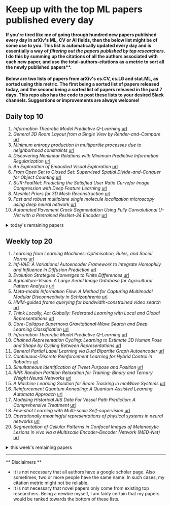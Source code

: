 # Keep up with the top ML papers published every day

#### If you're tired like me of going through hundred new papers published every day in arXiv's ML, CV or AI fields, then the below list might be of some use to you. This list is automatically updated every day and is essentially a way of *filtering out the papers published by top researchers*. I do this by summing up the citations of all the authors associated with each new paper, and use the total-authors-citations as a metric to sort all the newly published papers**. 

#### Below are two lists of papers from arXiv's cs.CV, cs.LG and stat.ML, as sorted using this metric. The first being a sorted list of papers released today, and the second being a sorted list of papers released in the past 7 days. This repo also has the code to post these lists to your desired Slack channels. Suggestions or improvements are always welcome!

## Daily top 10
1. *Information Theoretic Model Predictive Q-Learning* [url](http://arxiv.org/abs/2001.02153)
2. *General 3D Room Layout from a Single View by Render-and-Compare* [url](http://arxiv.org/abs/2001.02149)
3. *Minimum entropy production in multipartite processes due to neighborhood constraints* [url](http://arxiv.org/abs/2001.02205)
4. *Discovering Nonlinear Relations with Minimum Predictive Information Regularization* [url](http://arxiv.org/abs/2001.01885)
5. *An Exploration of Embodied Visual Exploration* [url](http://arxiv.org/abs/2001.02192)
6. *From Open Set to Closed Set: Supervised Spatial Divide-and-Conquer for Object Counting* [url](http://arxiv.org/abs/2001.01886)
7. *SUR-FeatNet: Predicting the Satisfied User Ratio Curvefor Image Compression with Deep Feature Learning* [url](http://arxiv.org/abs/2001.02002)
8. *Meshlet Priors for 3D Mesh Reconstruction* [url](http://arxiv.org/abs/2001.01744)
9. *Fast and robust multiplane single molecule localization microscopy using deep neural network* [url](http://arxiv.org/abs/2001.01893)
10. *Automated Pavement Crack Segmentation Using Fully Convolutional U-Net with a Pretrained ResNet-34 Encoder* [url](http://arxiv.org/abs/2001.01912)
<details><summary>today's remaining papers</summary>
  <ol start=11>
    <li><i>FedDANE: A Federated Newton-Type Method</i> <a href="http://arxiv.org/abs/2001.01920">url</a></li>
    <li><i>Deep Reinforcement Learning for Active Human Pose Estimation</i> <a href="http://arxiv.org/abs/2001.02024">url</a></li>
    <li><i>Experimental Analysis of Reinforcement Learning Techniques for Spectrum Sharing Radar</i> <a href="http://arxiv.org/abs/2001.01799">url</a></li>
    <li><i>Causal Mosaic: Cause-Effect Inference via Nonlinear ICA and Ensemble Method</i> <a href="http://arxiv.org/abs/2001.01894">url</a></li>
    <li><i>Attention over Parameters for Dialogue Systems</i> <a href="http://arxiv.org/abs/2001.01871">url</a></li>
    <li><i>Context-Aware Design of Cyber-Physical Human Systems (CPHS)</i> <a href="http://arxiv.org/abs/2001.01918">url</a></li>
    <li><i>An Automatic Relevance Determination Prior Bayesian Neural Network for Controlled Variable Selection</i> <a href="http://arxiv.org/abs/2001.01765">url</a></li>
    <li><i>Frosting Weights for Better Continual Training</i> <a href="http://arxiv.org/abs/2001.01829">url</a></li>
    <li><i>Reanalysis of Variance Reduced Temporal Difference Learning</i> <a href="http://arxiv.org/abs/2001.01898">url</a></li>
    <li><i>Sparse Weight Activation Training</i> <a href="http://arxiv.org/abs/2001.01969">url</a></li>
    <li><i>Detection of Diabetic Anomalies in Retinal Images using Morphological Cascading Decision Tree</i> <a href="http://arxiv.org/abs/2001.01953">url</a></li>
    <li><i>CNN 101: Interactive Visual Learning for Convolutional Neural Networks</i> <a href="http://arxiv.org/abs/2001.02004">url</a></li>
    <li><i>HybridPose: 6D Object Pose Estimation under Hybrid Representations</i> <a href="http://arxiv.org/abs/2001.01869">url</a></li>
    <li><i>Listwise Learning to Rank by Exploring Unique Ratings</i> <a href="http://arxiv.org/abs/2001.01828">url</a></li>
    <li><i>A water-obstacle separation and refinement network for unmanned surface vehicles</i> <a href="http://arxiv.org/abs/2001.01921">url</a></li>
    <li><i>On the comparability of Pre-trained Language Models</i> <a href="http://arxiv.org/abs/2001.00781">url</a></li>
    <li><i>RECAST: Interactive Auditing of Automatic Toxicity Detection Models</i> <a href="http://arxiv.org/abs/2001.01819">url</a></li>
    <li><i>Intrinsic Motivation and Episodic Memories for Robot Exploration of High-Dimensional Sensory Spaces</i> <a href="http://arxiv.org/abs/2001.01982">url</a></li>
    <li><i>PaRoT: A Practical Framework for Robust Deep NeuralNetwork Training</i> <a href="http://arxiv.org/abs/2001.02152">url</a></li>
    <li><i>Offline Contextual Bayesian Optimization for Nuclear Fusion</i> <a href="http://arxiv.org/abs/2001.01793">url</a></li>
    <li><i>On-the-fly Prediction of Protein Hydration Densities and Free Energies using Deep Learning</i> <a href="http://arxiv.org/abs/2001.02201">url</a></li>
    <li><i>MW-GAN: Multi-Warping GAN for Caricature Generation with Multi-Style Geometric Exaggeration</i> <a href="http://arxiv.org/abs/2001.01870">url</a></li>
    <li><i>Deep Video Super-Resolution using HR Optical Flow Estimation</i> <a href="http://arxiv.org/abs/2001.02129">url</a></li>
    <li><i>TableNet: Deep Learning model for end-to-end Table detection and Tabular data extraction from Scanned Document Images</i> <a href="http://arxiv.org/abs/2001.01469">url</a></li>
    <li><i>Paraphrase Generation with Latent Bag of Words</i> <a href="http://arxiv.org/abs/2001.01941">url</a></li>
    <li><i>A Block-based Generative Model for Attributed Networks Embedding</i> <a href="http://arxiv.org/abs/2001.01383">url</a></li>
    <li><i>State Transition Modeling of the Smoking Behavior using LSTM Recurrent Neural Networks</i> <a href="http://arxiv.org/abs/2001.02101">url</a></li>
    <li><i>A semi-supervised learning framework for quantitative structure-activity regression modelling</i> <a href="http://arxiv.org/abs/2001.01924">url</a></li>
    <li><i>Delineating Bone Surfaces in B-Mode Images Constrained by Physics of Ultrasound Propagation</i> <a href="http://arxiv.org/abs/2001.02001">url</a></li>
    <li><i>Softmax-based Classification is k-means Clustering: Formal Proof, Consequences for Adversarial Attacks, and Improvement through Centroid Based Tailoring</i> <a href="http://arxiv.org/abs/2001.01987">url</a></li>
    <li><i>Vamsa: Tracking Provenance in Data Science Scripts</i> <a href="http://arxiv.org/abs/2001.01861">url</a></li>
    <li><i>Dynamic Task Weighting Methods for Multi-task Networks in Autonomous Driving Systems</i> <a href="http://arxiv.org/abs/2001.02223">url</a></li>
    <li><i>DAF-NET: a saliency based weakly supervised method of dual attention fusion for fine-grained image classification</i> <a href="http://arxiv.org/abs/2001.02219">url</a></li>
    <li><i>Regression and Learning with Pixel-wise Attention for Retinal Fundus Glaucoma Segmentation and Detection</i> <a href="http://arxiv.org/abs/2001.01815">url</a></li>
    <li><i>IMLI: An Incremental Framework for MaxSAT-Based Learning of Interpretable Classification Rules</i> <a href="http://arxiv.org/abs/2001.01891">url</a></li>
    <li><i>Reinforcement Learning via Fenchel-Rockafellar Duality</i> <a href="http://arxiv.org/abs/2001.01866">url</a></li>
    <li><i>AD-VO: Scale-Resilient Visual Odometry Using Attentive Disparity Map</i> <a href="http://arxiv.org/abs/2001.02090">url</a></li>
    <li><i>Trained Trajectory based Automated Parking System using Visual SLAM</i> <a href="http://arxiv.org/abs/2001.02161">url</a></li>
    <li><i>A kernel Principal Component Analysis (kPCA) digest with a new backward mapping (pre-image reconstruction) strategy</i> <a href="http://arxiv.org/abs/2001.01958">url</a></li>
    <li><i>Federated Learning for Localization: A Privacy-Preserving Crowdsourcing Method</i> <a href="http://arxiv.org/abs/2001.01911">url</a></li>
    <li><i>Generalized mean shift with triangular kernel profile</i> <a href="http://arxiv.org/abs/2001.02165">url</a></li>
    <li><i>Inferring Convolutional Neural Networks' accuracies from their architectural characterizations</i> <a href="http://arxiv.org/abs/2001.02160">url</a></li>
    <li><i>Regularization via Structural Label Smoothing</i> <a href="http://arxiv.org/abs/2001.01900">url</a></li>
    <li><i>Automatic Business Process Structure Discovery using Ordered Neurons LSTM: A Preliminary Study</i> <a href="http://arxiv.org/abs/2001.01243">url</a></li>
    <li><i>Missing-Class-Robust Domain Adaptation by Unilateral Alignment for Fault Diagnosis</i> <a href="http://arxiv.org/abs/2001.02015">url</a></li>
    <li><i>Multitask learning over graphs</i> <a href="http://arxiv.org/abs/2001.02112">url</a></li>
    <li><i>Fair Active Learning</i> <a href="http://arxiv.org/abs/2001.01796">url</a></li>
    <li><i>Phase Transitions for the Information Bottleneck in Representation Learning</i> <a href="http://arxiv.org/abs/2001.01878">url</a></li>
    <li><i>Domain Adaptation via Teacher-Student Learning for End-to-End Speech Recognition</i> <a href="http://arxiv.org/abs/2001.01798">url</a></li>
    <li><i>Character-Aware Attention-Based End-to-End Speech Recognition</i> <a href="http://arxiv.org/abs/2001.01795">url</a></li>
    <li><i>Modeling Musical Structure with Artificial Neural Networks</i> <a href="http://arxiv.org/abs/2001.01720">url</a></li>
    <li><i>MCMLSD: A Probabilistic Algorithm and Evaluation Framework for Line Segment Detection</i> <a href="http://arxiv.org/abs/2001.01788">url</a></li>
    <li><i>Implementation of the VBM3D Video Denoising Method and Some Variants</i> <a href="http://arxiv.org/abs/2001.01802">url</a></li>
    <li><i>Robust Semantic Segmentation of Brain Tumor Regions from 3D MRIs</i> <a href="http://arxiv.org/abs/2001.02040">url</a></li>
    <li><i>Learning Speaker Embedding with Momentum Contrast</i> <a href="http://arxiv.org/abs/2001.01986">url</a></li>
    <li><i>Macromolecule Classification Based on the Amino-acid Sequence</i> <a href="http://arxiv.org/abs/2001.01717">url</a></li>
    <li><i>Backtracking Gradient Descent allowing unbounded learning rates</i> <a href="http://arxiv.org/abs/2001.02005">url</a></li>
    <li><i>Prediction of Drug Synergy by Ensemble Learning</i> <a href="http://arxiv.org/abs/2001.01997">url</a></li>
    <li><i>Scalable Hybrid HMM with Gaussian Process Emission for Sequential Time-series Data Clustering</i> <a href="http://arxiv.org/abs/2001.01917">url</a></li>
    <li><i>The Pedestrian Patterns Dataset</i> <a href="http://arxiv.org/abs/2001.01816">url</a></li>
    <li><i>Clustering Binary Data by Application of Combinatorial Optimization Heuristics</i> <a href="http://arxiv.org/abs/2001.01809">url</a></li>
    <li><i>Plug-and-Play Rescaling Based Crowd Counting in Static Images</i> <a href="http://arxiv.org/abs/2001.01786">url</a></li>
    <li><i>Investigation and Analysis of Hyper and Hypo neuron pruning to selectively update neurons during Unsupervised Adaptation</i> <a href="http://arxiv.org/abs/2001.01755">url</a></li>
    <li><i>Self learning robot using real-time neural networks</i> <a href="http://arxiv.org/abs/2001.02103">url</a></li>
    <li><i>Multi-Objective Genetic Programming for Manifold Learning: Balancing Quality and Dimensionality</i> <a href="http://arxiv.org/abs/2001.01331">url</a></li>
    <li><i>Prediction of MRI Hardware Failures based on Image Features using Time Series Classification</i> <a href="http://arxiv.org/abs/2001.02127">url</a></li>
    <li><i>CatBoostLSS -- An extension of CatBoost to probabilistic forecasting</i> <a href="http://arxiv.org/abs/2001.02121">url</a></li>
  </ol>
</details>

## Weekly top 20
1. *Learning from Learning Machines: Optimisation, Rules, and Social Norms* [url](http://arxiv.org/abs/2001.00006)
2. *Inf-VAE: A Variational Autoencoder Framework to Integrate Homophily and Influence in Diffusion Prediction* [url](http://arxiv.org/abs/2001.00132)
3. *Evolution Strategies Converges to Finite Differences* [url](http://arxiv.org/abs/2001.01684)
4. *Agriculture-Vision: A Large Aerial Image Database for Agricultural Pattern Analysis* [url](http://arxiv.org/abs/2001.01306)
5. *Meta-modal Information Flow: A Method for Capturing Multimodal Modular Disconnectivity in Schizophrenia* [url](http://arxiv.org/abs/2001.01707)
6. *HMM-guided frame querying for bandwidth-constrained video search* [url](http://arxiv.org/abs/2001.00057)
7. *Think Locally, Act Globally: Federated Learning with Local and Global Representations* [url](http://arxiv.org/abs/2001.01523)
8. *Core-Collapse Supernova Gravitational-Wave Search and Deep Learning Classification* [url](http://arxiv.org/abs/2001.00279)
9. *Information Theoretic Model Predictive Q-Learning* [url](http://arxiv.org/abs/2001.02153)
10. *Chained Representation Cycling: Learning to Estimate 3D Human Pose and Shape by Cycling Between Representations* [url](http://arxiv.org/abs/2001.01613)
11. *General Partial Label Learning via Dual Bipartite Graph Autoencoder* [url](http://arxiv.org/abs/2001.01290)
12. *Continuous-Discrete Reinforcement Learning for Hybrid Control in Robotics* [url](http://arxiv.org/abs/2001.00449)
13. *Simultaneous Identification of Tweet Purpose and Position* [url](http://arxiv.org/abs/2001.00051)
14. *RPR: Random Partition Relaxation for Training; Binary and Ternary Weight Neural Networks* [url](http://arxiv.org/abs/2001.01091)
15. *A Machine Learning Solution for Beam Tracking in mmWave Systems* [url](http://arxiv.org/abs/2001.01574)
16. *Reinforcement Quantum Annealing: A Quantum-Assisted Learning Automata Approach* [url](http://arxiv.org/abs/2001.00234)
17. *Modeling Historical AIS Data For Vessel Path Prediction: A Comprehensive Treatment* [url](http://arxiv.org/abs/2001.01592)
18. *Few-shot Learning with Multi-scale Self-supervision* [url](http://arxiv.org/abs/2001.01600)
19. *Operationally meaningful representations of physical systems in neural networks* [url](http://arxiv.org/abs/2001.00593)
20. *Segmentation of Cellular Patterns in Confocal Images of Melanocytic Lesions in vivo via a Multiscale Encoder-Decoder Network (MED-Net)* [url](http://arxiv.org/abs/2001.01005)
<details><summary>this week's remaining papers</summary>
  <ol start=21>
    <li><i>DepthTransfer: Depth Extraction from Video Using Non-parametric Sampling</i> <a href="http://arxiv.org/abs/2001.00987">url</a></li>
    <li><i>Deep Representation Learning in Speech Processing: Challenges, Recent Advances, and Future Trends</i> <a href="http://arxiv.org/abs/2001.00378">url</a></li>
    <li><i>Painting Many Pasts: Synthesizing Time Lapse Videos of Paintings</i> <a href="http://arxiv.org/abs/2001.01026">url</a></li>
    <li><i>Graph Signal Processing -- Part III: Machine Learning on Graphs, from Graph Topology to Applications</i> <a href="http://arxiv.org/abs/2001.00426">url</a></li>
    <li><i>PrivacyNet: Semi-Adversarial Networks for Multi-attribute Face Privacy</i> <a href="http://arxiv.org/abs/2001.00561">url</a></li>
    <li><i>General 3D Room Layout from a Single View by Render-and-Compare</i> <a href="http://arxiv.org/abs/2001.02149">url</a></li>
    <li><i>User Profiling Using Hinge-loss Markov Random Fields</i> <a href="http://arxiv.org/abs/2001.01177">url</a></li>
    <li><i>EcoNAS: Finding Proxies for Economical Neural Architecture Search</i> <a href="http://arxiv.org/abs/2001.01233">url</a></li>
    <li><i>Trajectory Forecasts in Unknown Environments Conditioned on Grid-Based Plans</i> <a href="http://arxiv.org/abs/2001.00735">url</a></li>
    <li><i>Using Data Imputation for Signal Separation in High Contrast Imaging</i> <a href="http://arxiv.org/abs/2001.00563">url</a></li>
    <li><i>Meta Reinforcement Learning with Autonomous Inference of Subtask Dependencies</i> <a href="http://arxiv.org/abs/2001.00248">url</a></li>
    <li><i>DeepFakes and Beyond: A Survey of Face Manipulation and Fake Detection</i> <a href="http://arxiv.org/abs/2001.00179">url</a></li>
    <li><i>Minimum entropy production in multipartite processes due to neighborhood constraints</i> <a href="http://arxiv.org/abs/2001.02205">url</a></li>
    <li><i>A Comprehensive and Modularized Statistical Framework for Gradient Norm Equality in Deep Neural Networks</i> <a href="http://arxiv.org/abs/2001.00254">url</a></li>
    <li><i>ZeroQ: A Novel Zero Shot Quantization Framework</i> <a href="http://arxiv.org/abs/2001.00281">url</a></li>
    <li><i>Discovering Nonlinear Relations with Minimum Predictive Information Regularization</i> <a href="http://arxiv.org/abs/2001.01885">url</a></li>
    <li><i>CAE-LO: LiDAR Odometry Leveraging Fully Unsupervised Convolutional Auto-Encoder for Interest Point Detection and Feature Description</i> <a href="http://arxiv.org/abs/2001.01354">url</a></li>
    <li><i>An Exploration of Embodied Visual Exploration</i> <a href="http://arxiv.org/abs/2001.02192">url</a></li>
    <li><i>Simulation of Turbulent Flow around a Generic High-Speed Train using Hybrid Models of RANS Numerical Method with Machine Learning</i> <a href="http://arxiv.org/abs/2001.01569">url</a></li>
    <li><i>Visual Semantic SLAM with Landmarks for Large-Scale Outdoor Environment</i> <a href="http://arxiv.org/abs/2001.01028">url</a></li>
    <li><i>Low-Budget Unsupervised Label Query through Domain Alignment Enforcement</i> <a href="http://arxiv.org/abs/2001.00238">url</a></li>
    <li><i>Joint Goal and Strategy Inference across Heterogeneous Demonstrators via Reward Network Distillation</i> <a href="http://arxiv.org/abs/2001.00503">url</a></li>
    <li><i>From Kinematics To Dynamics: Estimating Center of Pressure and Base of Support from Video Frames of Human Motion</i> <a href="http://arxiv.org/abs/2001.00657">url</a></li>
    <li><i>On Consequentialism and Fairness</i> <a href="http://arxiv.org/abs/2001.00329">url</a></li>
    <li><i>DeepBeat: A multi-task deep learning approach to assess signal quality and arrhythmia detection in wearable devices</i> <a href="http://arxiv.org/abs/2001.00155">url</a></li>
    <li><i>From Open Set to Closed Set: Supervised Spatial Divide-and-Conquer for Object Counting</i> <a href="http://arxiv.org/abs/2001.01886">url</a></li>
    <li><i>A Freeform Dielectric Metasurface Modeling Approach Based on Deep Neural Networks</i> <a href="http://arxiv.org/abs/2001.00121">url</a></li>
    <li><i>Learning and Memorizing Representative Prototypes for 3D Point Cloud Semantic and Instance Segmentation</i> <a href="http://arxiv.org/abs/2001.01349">url</a></li>
    <li><i>BlendMask: Top-Down Meets Bottom-Up for Instance Segmentation</i> <a href="http://arxiv.org/abs/2001.00309">url</a></li>
    <li><i>SUR-FeatNet: Predicting the Satisfied User Ratio Curvefor Image Compression with Deep Feature Learning</i> <a href="http://arxiv.org/abs/2001.02002">url</a></li>
    <li><i>Improving Deep Neuroevolution via Deep Innovation Protection</i> <a href="http://arxiv.org/abs/2001.01683">url</a></li>
    <li><i>Meshlet Priors for 3D Mesh Reconstruction</i> <a href="http://arxiv.org/abs/2001.01744">url</a></li>
    <li><i>Auditing and Debugging Deep Learning Models via Decision Boundaries: Individual-level and Group-level Analysis</i> <a href="http://arxiv.org/abs/2001.00682">url</a></li>
    <li><i>Opportunities and Challenges in Deep Learning Methods on Electrocardiogram Data: A Systematic Review</i> <a href="http://arxiv.org/abs/2001.01550">url</a></li>
    <li><i>Deep Transfer Convolutional Neural Network and Extreme Learning Machine for Lung Nodule Diagnosis on CT images</i> <a href="http://arxiv.org/abs/2001.01279">url</a></li>
    <li><i>Reasoning on Knowledge Graphs with Debate Dynamics</i> <a href="http://arxiv.org/abs/2001.00461">url</a></li>
    <li><i>Fast and robust multiplane single molecule localization microscopy using deep neural network</i> <a href="http://arxiv.org/abs/2001.01893">url</a></li>
    <li><i>How neural networks find generalizable solutions: Self-tuned annealing in deep learning</i> <a href="http://arxiv.org/abs/2001.01678">url</a></li>
    <li><i>Options of Interest: Temporal Abstraction with Interest Functions</i> <a href="http://arxiv.org/abs/2001.00271">url</a></li>
    <li><i>Aleatoric and Epistemic Uncertainty with Random Forests</i> <a href="http://arxiv.org/abs/2001.00893">url</a></li>
    <li><i>Quantum Machine Learning Algorithm for Knowledge Graphs</i> <a href="http://arxiv.org/abs/2001.01077">url</a></li>
    <li><i>Social Science Guided Feature Engineering: A Novel Approach to Signed Link Analysis</i> <a href="http://arxiv.org/abs/2001.01015">url</a></li>
    <li><i>Automated Pavement Crack Segmentation Using Fully Convolutional U-Net with a Pretrained ResNet-34 Encoder</i> <a href="http://arxiv.org/abs/2001.01912">url</a></li>
    <li><i>On Large-Scale Dynamic Topic Modeling with Nonnegative CP Tensor Decomposition</i> <a href="http://arxiv.org/abs/2001.00631">url</a></li>
    <li><i>Discrimination-aware Network Pruning for Deep Model Compression</i> <a href="http://arxiv.org/abs/2001.01050">url</a></li>
    <li><i>Forecasting Bitcoin closing price series using linear regression and neural networks models</i> <a href="http://arxiv.org/abs/2001.01127">url</a></li>
    <li><i>FedDANE: A Federated Newton-Type Method</i> <a href="http://arxiv.org/abs/2001.01920">url</a></li>
    <li><i>Feature-Robustness, Flatness and Generalization Error for Deep Neural Networks</i> <a href="http://arxiv.org/abs/2001.00939">url</a></li>
    <li><i>Deep Reinforcement Learning for Active Human Pose Estimation</i> <a href="http://arxiv.org/abs/2001.02024">url</a></li>
    <li><i>Automated Relational Meta-learning</i> <a href="http://arxiv.org/abs/2001.00745">url</a></li>
    <li><i>Experimental Analysis of Reinforcement Learning Techniques for Spectrum Sharing Radar</i> <a href="http://arxiv.org/abs/2001.01799">url</a></li>
    <li><i>DuDoNet++: Encoding mask projection to reduce CT metal artifacts</i> <a href="http://arxiv.org/abs/2001.00340">url</a></li>
    <li><i>Joint Unsupervised Learning for the Vertebra Segmentation, Artifact Reduction and Modality Translation of CBCT Images</i> <a href="http://arxiv.org/abs/2001.00339">url</a></li>
    <li><i>A Review on InSAR Phase Denoising</i> <a href="http://arxiv.org/abs/2001.00769">url</a></li>
    <li><i>First image then video: A two-stage network for spatiotemporal video denoising</i> <a href="http://arxiv.org/abs/2001.00346">url</a></li>
    <li><i>On the Resilience of Deep Learning for Reduced-voltage FPGAs</i> <a href="http://arxiv.org/abs/2001.00053">url</a></li>
    <li><i>Deep Learning-Based Solvability of Underdetermined Inverse Problems in Medical Imaging</i> <a href="http://arxiv.org/abs/2001.01432">url</a></li>
    <li><i>Restricting the Flow: Information Bottlenecks for Attribution</i> <a href="http://arxiv.org/abs/2001.00396">url</a></li>
    <li><i>Informative Sample Mining Network for Multi-Domain Image-to-Image Translation</i> <a href="http://arxiv.org/abs/2001.01173">url</a></li>
    <li><i>Mutual Mean-Teaching: Pseudo Label Refinery for Unsupervised Domain Adaptation on Person Re-identification</i> <a href="http://arxiv.org/abs/2001.01526">url</a></li>
    <li><i>End-To-End Trainable Video Super-Resolution Based on a New Mechanism for Implicit Motion Estimation and Compensation</i> <a href="http://arxiv.org/abs/2001.01162">url</a></li>
    <li><i>Causal Mosaic: Cause-Effect Inference via Nonlinear ICA and Ensemble Method</i> <a href="http://arxiv.org/abs/2001.01894">url</a></li>
    <li><i>Visual Machine Learning: Insight through Eigenvectors, Chladni patterns and community detection in 2D particulate structures</i> <a href="http://arxiv.org/abs/2001.00345">url</a></li>
    <li><i>Spatial-Scale Aligned Network for Fine-Grained Recognition</i> <a href="http://arxiv.org/abs/2001.01211">url</a></li>
    <li><i>Attention over Parameters for Dialogue Systems</i> <a href="http://arxiv.org/abs/2001.01871">url</a></li>
    <li><i>A Hybrid Approach to Temporal Pattern Matching</i> <a href="http://arxiv.org/abs/2001.01661">url</a></li>
    <li><i>Visual Evaluation of Generative Adversarial Networks for Time Series Data</i> <a href="http://arxiv.org/abs/2001.00062">url</a></li>
    <li><i>A Note on Portfolio Optimization with Quadratic Transaction Costs</i> <a href="http://arxiv.org/abs/2001.01612">url</a></li>
    <li><i>Graph-FCN for image semantic segmentation</i> <a href="http://arxiv.org/abs/2001.00335">url</a></li>
    <li><i>Context-Aware Design of Cyber-Physical Human Systems (CPHS)</i> <a href="http://arxiv.org/abs/2001.01918">url</a></li>
    <li><i>An Automatic Relevance Determination Prior Bayesian Neural Network for Controlled Variable Selection</i> <a href="http://arxiv.org/abs/2001.01765">url</a></li>
    <li><i>Frosting Weights for Better Continual Training</i> <a href="http://arxiv.org/abs/2001.01829">url</a></li>
    <li><i>Classification of Large-Scale High-Resolution SAR Images with Deep Transfer Learning</i> <a href="http://arxiv.org/abs/2001.01425">url</a></li>
    <li><i>Representing Unordered Data Using Multiset Automata and Complex Numbers</i> <a href="http://arxiv.org/abs/2001.00610">url</a></li>
    <li><i>Understanding Image Captioning Models beyond Visualizing Attention</i> <a href="http://arxiv.org/abs/2001.01037">url</a></li>
    <li><i>MREC: a fast and versatile framework for aligning and matching data with applications to single cell molecular data</i> <a href="http://arxiv.org/abs/2001.01666">url</a></li>
    <li><i>Convolutional Neural Network-based Topology Optimization (CNN-TO) By Estimating Sensitivity of Compliance from Material Distribution</i> <a href="http://arxiv.org/abs/2001.00635">url</a></li>
    <li><i>Reanalysis of Variance Reduced Temporal Difference Learning</i> <a href="http://arxiv.org/abs/2001.01898">url</a></li>
    <li><i>Empirical Studies on the Properties of Linear Regions in Deep Neural Networks</i> <a href="http://arxiv.org/abs/2001.01072">url</a></li>
    <li><i>Deep Learning Training with Simulated Approximate Multipliers</i> <a href="http://arxiv.org/abs/2001.00060">url</a></li>
    <li><i>Sparse Weight Activation Training</i> <a href="http://arxiv.org/abs/2001.01969">url</a></li>
    <li><i>Detection of Diabetic Anomalies in Retinal Images using Morphological Cascading Decision Tree</i> <a href="http://arxiv.org/abs/2001.01953">url</a></li>
    <li><i>Thresholds of descending algorithms in inference problems</i> <a href="http://arxiv.org/abs/2001.00479">url</a></li>
    <li><i>Hyperspectral Super-Resolution via Coupled Tensor Ring Factorization</i> <a href="http://arxiv.org/abs/2001.01547">url</a></li>
    <li><i>CNN 101: Interactive Visual Learning for Convolutional Neural Networks</i> <a href="http://arxiv.org/abs/2001.02004">url</a></li>
    <li><i>HybridPose: 6D Object Pose Estimation under Hybrid Representations</i> <a href="http://arxiv.org/abs/2001.01869">url</a></li>
    <li><i>Making Sense of Reinforcement Learning and Probabilistic Inference</i> <a href="http://arxiv.org/abs/2001.00805">url</a></li>
    <li><i>Optimal Options for Multi-Task Reinforcement Learning Under Time Constraints</i> <a href="http://arxiv.org/abs/2001.01620">url</a></li>
    <li><i>MushroomRL: Simplifying Reinforcement Learning Research</i> <a href="http://arxiv.org/abs/2001.01102">url</a></li>
    <li><i>Privacy for Rescue: A New Testimony Why Privacy is Vulnerable In Deep Models</i> <a href="http://arxiv.org/abs/2001.00493">url</a></li>
    <li><i>Accelerating Smooth Games by Manipulating Spectral Shapes</i> <a href="http://arxiv.org/abs/2001.00602">url</a></li>
    <li><i>Scalable Gradients for Stochastic Differential Equations</i> <a href="http://arxiv.org/abs/2001.01328">url</a></li>
    <li><i>On Identifying Hashtags in Disaster Twitter Data</i> <a href="http://arxiv.org/abs/2001.01323">url</a></li>
    <li><i>Distributed Stochastic Algorithms for High-rate Streaming Principal Component Analysis</i> <a href="http://arxiv.org/abs/2001.01017">url</a></li>
    <li><i>Combining data assimilation and machine learning to emulate a dynamical model from sparse and noisy observations: a case study with the Lorenz 96 model</i> <a href="http://arxiv.org/abs/2001.01520">url</a></li>
    <li><i>Review of Single-cell RNA-seq Data Clustering for Cell Type Identification and Characterization</i> <a href="http://arxiv.org/abs/2001.01006">url</a></li>
    <li><i>Listwise Learning to Rank by Exploring Unique Ratings</i> <a href="http://arxiv.org/abs/2001.01828">url</a></li>
    <li><i>A water-obstacle separation and refinement network for unmanned surface vehicles</i> <a href="http://arxiv.org/abs/2001.01921">url</a></li>
    <li><i>On the comparability of Pre-trained Language Models</i> <a href="http://arxiv.org/abs/2001.00781">url</a></li>
    <li><i>Multi-organ Segmentation over Partially Labeled Datasets with Multi-scale Feature Abstraction</i> <a href="http://arxiv.org/abs/2001.00208">url</a></li>
    <li><i>Learning From Multiple Experts: Self-paced Knowledge Distillation for Long-tailed Classification</i> <a href="http://arxiv.org/abs/2001.01536">url</a></li>
    <li><i>RECAST: Interactive Auditing of Automatic Toxicity Detection Models</i> <a href="http://arxiv.org/abs/2001.01819">url</a></li>
    <li><i>Grab: Fast and Accurate Sensor Processing for Cashier-Free Shopping</i> <a href="http://arxiv.org/abs/2001.01033">url</a></li>
    <li><i>Accumulated Polar Feature based Deep Learning with Channel Compensation Mechanism for Efficient Automatic Modulation Classification under Time varying Channels</i> <a href="http://arxiv.org/abs/2001.01395">url</a></li>
    <li><i>Uncertainty-Based Out-of-Distribution Classification in Deep Reinforcement Learning</i> <a href="http://arxiv.org/abs/2001.00496">url</a></li>
    <li><i>Ensembles of Many Diverse Weak Defenses can be Strong: Defending Deep Neural Networks Against Adversarial Attacks</i> <a href="http://arxiv.org/abs/2001.00308">url</a></li>
    <li><i>Lossless Compression of Deep Neural Networks</i> <a href="http://arxiv.org/abs/2001.00218">url</a></li>
    <li><i>Deceiving Image-to-Image Translation Networks for Autonomous Driving with Adversarial Perturbations</i> <a href="http://arxiv.org/abs/2001.01506">url</a></li>
    <li><i>Video Cloze Procedure for Self-Supervised Spatio-Temporal Learning</i> <a href="http://arxiv.org/abs/2001.00294">url</a></li>
    <li><i>Towards Automatic Threat Detection: A Survey of Advances of Deep Learning within X-ray Security Imaging</i> <a href="http://arxiv.org/abs/2001.01293">url</a></li>
    <li><i>Modeling Information Need of Users in Search Sessions</i> <a href="http://arxiv.org/abs/2001.00861">url</a></li>
    <li><i>Non-rigid Registration Method between 3D CT Liver Data and 2D Ultrasonic Images based on Demons Model</i> <a href="http://arxiv.org/abs/2001.00035">url</a></li>
    <li><i>Robust Self-Supervised Learning of Deterministic Errors in Single-Plane (Monoplanar) and Dual-Plane (Biplanar) X-ray Fluoroscopy</i> <a href="http://arxiv.org/abs/2001.00686">url</a></li>
    <li><i>Intrinsic Motivation and Episodic Memories for Robot Exploration of High-Dimensional Sensory Spaces</i> <a href="http://arxiv.org/abs/2001.01982">url</a></li>
    <li><i>Good Feature Matching: Towards Accurate, Robust VO/VSLAM with Low Latency</i> <a href="http://arxiv.org/abs/2001.00714">url</a></li>
    <li><i>Computing L1 Straight-Line Fits to Data (Part 1)</i> <a href="http://arxiv.org/abs/2001.00813">url</a></li>
    <li><i>Motivic clustering schemes for directed graphs</i> <a href="http://arxiv.org/abs/2001.00278">url</a></li>
    <li><i>Pre-trained Contextual Embedding of Source Code</i> <a href="http://arxiv.org/abs/2001.00059">url</a></li>
    <li><i>PaRoT: A Practical Framework for Robust Deep NeuralNetwork Training</i> <a href="http://arxiv.org/abs/2001.02152">url</a></li>
    <li><i>Adversarial Policies in Learning Systems with Malicious Experts</i> <a href="http://arxiv.org/abs/2001.00543">url</a></li>
    <li><i>Offline Contextual Bayesian Optimization for Nuclear Fusion</i> <a href="http://arxiv.org/abs/2001.01793">url</a></li>
    <li><i>On-the-fly Prediction of Protein Hydration Densities and Free Energies using Deep Learning</i> <a href="http://arxiv.org/abs/2001.02201">url</a></li>
    <li><i>MW-GAN: Multi-Warping GAN for Caricature Generation with Multi-Style Geometric Exaggeration</i> <a href="http://arxiv.org/abs/2001.01870">url</a></li>
    <li><i>Identifying and Compensating for Feature Deviation in Imbalanced Deep Learning</i> <a href="http://arxiv.org/abs/2001.01385">url</a></li>
    <li><i>Academic Performance Estimation with Attention-based Graph Convolutional Networks</i> <a href="http://arxiv.org/abs/2001.00632">url</a></li>
    <li><i>DeepFocus: a Few-Shot Microscope Slide Auto-Focus using a Sample Invariant CNN-based Sharpness Function</i> <a href="http://arxiv.org/abs/2001.00667">url</a></li>
    <li><i>Improved Spectral Imaging Microscopy for Cultural Heritage through Oblique Illumination</i> <a href="http://arxiv.org/abs/2001.00817">url</a></li>
    <li><i>Deep Video Super-Resolution using HR Optical Flow Estimation</i> <a href="http://arxiv.org/abs/2001.02129">url</a></li>
    <li><i>Fractional Skipping: Towards Finer-Grained Dynamic CNN Inference</i> <a href="http://arxiv.org/abs/2001.00705">url</a></li>
    <li><i>Lightweight Residual Densely Connected Convolutional Neural Network</i> <a href="http://arxiv.org/abs/2001.00526">url</a></li>
    <li><i>Wide Neural Networks with Bottlenecks are Deep Gaussian Processes</i> <a href="http://arxiv.org/abs/2001.00921">url</a></li>
    <li><i>Spatio-Temporal Relation and Attention Learning for Facial Action Unit Detection</i> <a href="http://arxiv.org/abs/2001.01168">url</a></li>
    <li><i>Retrosynthesis Prediction with Conditional Graph Logic Network</i> <a href="http://arxiv.org/abs/2001.01408">url</a></li>
    <li><i>Kalman Filtering and Expectation Maximization for Multitemporal Spectral Unmixing</i> <a href="http://arxiv.org/abs/2001.00425">url</a></li>
    <li><i>Exploiting Event-Driven Cameras for Spatio-Temporal Prediction of Fast-Changing Trajectories</i> <a href="http://arxiv.org/abs/2001.01248">url</a></li>
    <li><i>Temporal-Spatial Neural Filter: Direction Informed End-to-End Multi-channel Target Speech Separation</i> <a href="http://arxiv.org/abs/2001.00391">url</a></li>
    <li><i>Learning-Aided Deep Path Prediction for Sphere Decoding in Large MIMO Systems</i> <a href="http://arxiv.org/abs/2001.00342">url</a></li>
    <li><i>Temporal Tensor Transformation Network for Multivariate Time Series Prediction</i> <a href="http://arxiv.org/abs/2001.01051">url</a></li>
    <li><i>Histogram Layers for Texture Analysis</i> <a href="http://arxiv.org/abs/2001.00215">url</a></li>
    <li><i>TableNet: Deep Learning model for end-to-end Table detection and Tabular data extraction from Scanned Document Images</i> <a href="http://arxiv.org/abs/2001.01469">url</a></li>
    <li><i>Paraphrase Generation with Latent Bag of Words</i> <a href="http://arxiv.org/abs/2001.01941">url</a></li>
    <li><i>Cost-Function-Dependent Barren Plateaus in Shallow Quantum Neural Networks</i> <a href="http://arxiv.org/abs/2001.00550">url</a></li>
    <li><i>A Block-based Generative Model for Attributed Networks Embedding</i> <a href="http://arxiv.org/abs/2001.01383">url</a></li>
    <li><i>Multi-lane Detection Using Instance Segmentation and Attentive Voting</i> <a href="http://arxiv.org/abs/2001.00236">url</a></li>
    <li><i>PAC Confidence Sets for Deep Neural Networks via Calibrated Prediction</i> <a href="http://arxiv.org/abs/2001.00106">url</a></li>
    <li><i>Scalable Hierarchical Clustering with Tree Grafting</i> <a href="http://arxiv.org/abs/2001.00076">url</a></li>
    <li><i>Zero-Shot Reinforcement Learning with Deep Attention Convolutional Neural Networks</i> <a href="http://arxiv.org/abs/2001.00605">url</a></li>
    <li><i>The troublesome kernel: why deep learning for inverse problems is typically unstable</i> <a href="http://arxiv.org/abs/2001.01258">url</a></li>
    <li><i>Deep learning for brake squeal: vibration detection, characterization and prediction</i> <a href="http://arxiv.org/abs/2001.01596">url</a></li>
    <li><i>State Transition Modeling of the Smoking Behavior using LSTM Recurrent Neural Networks</i> <a href="http://arxiv.org/abs/2001.02101">url</a></li>
    <li><i>Dissecting Catastrophic Forgetting in Continual Learning by Deep Visualization</i> <a href="http://arxiv.org/abs/2001.01578">url</a></li>
    <li><i>A semi-supervised learning framework for quantitative structure-activity regression modelling</i> <a href="http://arxiv.org/abs/2001.01924">url</a></li>
    <li><i>Delineating Bone Surfaces in B-Mode Images Constrained by Physics of Ultrasound Propagation</i> <a href="http://arxiv.org/abs/2001.02001">url</a></li>
    <li><i>Quantum Adversarial Machine Learning</i> <a href="http://arxiv.org/abs/2001.00030">url</a></li>
    <li><i>Exploring Adversarial Attack in Spiking Neural Networks with Spike-Compatible Gradient</i> <a href="http://arxiv.org/abs/2001.01587">url</a></li>
    <li><i>Elastic Bulk Synchronous Parallel Model for Distributed Deep Learning</i> <a href="http://arxiv.org/abs/2001.01347">url</a></li>
    <li><i>Softmax-based Classification is k-means Clustering: Formal Proof, Consequences for Adversarial Attacks, and Improvement through Centroid Based Tailoring</i> <a href="http://arxiv.org/abs/2001.01987">url</a></li>
    <li><i>Vamsa: Tracking Provenance in Data Science Scripts</i> <a href="http://arxiv.org/abs/2001.01861">url</a></li>
    <li><i>Convolutional Neural Networks with Intermediate Loss for 3D Super-Resolution of CT and MRI Scans</i> <a href="http://arxiv.org/abs/2001.01330">url</a></li>
    <li><i>A Loss-Function for Causal Machine-Learning</i> <a href="http://arxiv.org/abs/2001.00629">url</a></li>
    <li><i>Inverse Rendering Techniques for Physically Grounded Image Editing</i> <a href="http://arxiv.org/abs/2001.00986">url</a></li>
    <li><i>Automated Segmentation of Vertebrae on Lateral Chest Radiography Using Deep Learning</i> <a href="http://arxiv.org/abs/2001.01277">url</a></li>
    <li><i>Computational model discovery with reinforcement learning</i> <a href="http://arxiv.org/abs/2001.00008">url</a></li>
    <li><i>Pixel-Semantic Revise of Position Learning A One-Stage Object Detector with A Shared Encoder-Decoder</i> <a href="http://arxiv.org/abs/2001.01057">url</a></li>
    <li><i>A Generalized Deep Learning Framework for Whole-Slide Image Segmentation and Analysis</i> <a href="http://arxiv.org/abs/2001.00258">url</a></li>
    <li><i>Development, Demonstration, and Validation of Data-driven Compact Diode Models for Circuit Simulation and Analysis</i> <a href="http://arxiv.org/abs/2001.01699">url</a></li>
    <li><i>A Comprehensive Survey of Multilingual Neural Machine Translation</i> <a href="http://arxiv.org/abs/2001.01115">url</a></li>
    <li><i>Deep Learning-Based Intrusion Detection System for Advanced Metering Infrastructure</i> <a href="http://arxiv.org/abs/2001.00916">url</a></li>
    <li><i>FFusionCGAN: An end-to-end fusion method for few-focus images using conditional GAN in cytopathological digital slides</i> <a href="http://arxiv.org/abs/2001.00692">url</a></li>
    <li><i>Decomposable Probability-of-Success Metrics in Algorithmic Search</i> <a href="http://arxiv.org/abs/2001.00742">url</a></li>
    <li><i>Dynamic Task Weighting Methods for Multi-task Networks in Autonomous Driving Systems</i> <a href="http://arxiv.org/abs/2001.02223">url</a></li>
    <li><i>DAF-NET: a saliency based weakly supervised method of dual attention fusion for fine-grained image classification</i> <a href="http://arxiv.org/abs/2001.02219">url</a></li>
    <li><i>PatDNN: Achieving Real-Time DNN Execution on Mobile Devices with Pattern-based Weight Pruning</i> <a href="http://arxiv.org/abs/2001.00138">url</a></li>
    <li><i>Hydrological time series forecasting using simple combinations: Big data testing and investigations on one-year ahead river flow predictability</i> <a href="http://arxiv.org/abs/2001.00811">url</a></li>
    <li><i>Attention based on-device streaming speech recognition with large speech corpus</i> <a href="http://arxiv.org/abs/2001.00577">url</a></li>
    <li><i>A Deep Structural Model for Analyzing Correlated Multivariate Time Series</i> <a href="http://arxiv.org/abs/2001.00559">url</a></li>
    <li><i>Regression and Learning with Pixel-wise Attention for Retinal Fundus Glaucoma Segmentation and Detection</i> <a href="http://arxiv.org/abs/2001.01815">url</a></li>
    <li><i>IMLI: An Incremental Framework for MaxSAT-Based Learning of Interpretable Classification Rules</i> <a href="http://arxiv.org/abs/2001.01891">url</a></li>
    <li><i>Reinforcement Learning via Fenchel-Rockafellar Duality</i> <a href="http://arxiv.org/abs/2001.01866">url</a></li>
    <li><i>AD-VO: Scale-Resilient Visual Odometry Using Attentive Disparity Map</i> <a href="http://arxiv.org/abs/2001.02090">url</a></li>
    <li><i>Trained Trajectory based Automated Parking System using Visual SLAM</i> <a href="http://arxiv.org/abs/2001.02161">url</a></li>
    <li><i>Cooperative Initialization based Deep Neural Network Training</i> <a href="http://arxiv.org/abs/2001.01240">url</a></li>
    <li><i>A kernel Principal Component Analysis (kPCA) digest with a new backward mapping (pre-image reconstruction) strategy</i> <a href="http://arxiv.org/abs/2001.01958">url</a></li>
    <li><i>Federated Learning for Localization: A Privacy-Preserving Crowdsourcing Method</i> <a href="http://arxiv.org/abs/2001.01911">url</a></li>
    <li><i>NAS-Bench-102: Extending the Scope of Reproducible Neural Architecture Search</i> <a href="http://arxiv.org/abs/2001.00326">url</a></li>
    <li><i>High-speed Autonomous Drifting with Deep Reinforcement Learning</i> <a href="http://arxiv.org/abs/2001.01377">url</a></li>
    <li><i>Multi-scale domain-adversarial multiple-instance CNN for cancer subtype classification with non-annotated histopathological images</i> <a href="http://arxiv.org/abs/2001.01599">url</a></li>
    <li><i>Generalized mean shift with triangular kernel profile</i> <a href="http://arxiv.org/abs/2001.02165">url</a></li>
    <li><i>Inferring Convolutional Neural Networks' accuracies from their architectural characterizations</i> <a href="http://arxiv.org/abs/2001.02160">url</a></li>
    <li><i>Non-Parametric Learning of Gaifman Models</i> <a href="http://arxiv.org/abs/2001.00528">url</a></li>
    <li><i>Human-robot co-manipulation of extended objects: Data-driven models and control from analysis of human-human dyads</i> <a href="http://arxiv.org/abs/2001.00991">url</a></li>
    <li><i>A Performance Comparison of Data Mining Algorithms Based Intrusion Detection System for Smart Grid</i> <a href="http://arxiv.org/abs/2001.00917">url</a></li>
    <li><i>A Framework for Democratizing AI</i> <a href="http://arxiv.org/abs/2001.00818">url</a></li>
    <li><i>Dual Adversarial Domain Adaptation</i> <a href="http://arxiv.org/abs/2001.00153">url</a></li>
    <li><i>Regularization via Structural Label Smoothing</i> <a href="http://arxiv.org/abs/2001.01900">url</a></li>
    <li><i>A Boolean Task Algebra for Reinforcement Learning</i> <a href="http://arxiv.org/abs/2001.01394">url</a></li>
    <li><i>Automatic Business Process Structure Discovery using Ordered Neurons LSTM: A Preliminary Study</i> <a href="http://arxiv.org/abs/2001.01243">url</a></li>
    <li><i>Missing-Class-Robust Domain Adaptation by Unilateral Alignment for Fault Diagnosis</i> <a href="http://arxiv.org/abs/2001.02015">url</a></li>
    <li><i>Long-Term Visitation Value for Deep Exploration in Sparse Reward Reinforcement Learning</i> <a href="http://arxiv.org/abs/2001.00119">url</a></li>
    <li><i>Mel-spectrogram augmentation for sequence to sequence voice conversion</i> <a href="http://arxiv.org/abs/2001.01401">url</a></li>
    <li><i>Unsupervised Online Feature Selection for Cost-Sensitive Medical Diagnosis</i> <a href="http://arxiv.org/abs/2001.00626">url</a></li>
    <li><i>Using CNNs For Users Segmentation In Video See-Through Augmented Virtuality</i> <a href="http://arxiv.org/abs/2001.00487">url</a></li>
    <li><i>Bayesian task embedding for few-shot Bayesian optimization</i> <a href="http://arxiv.org/abs/2001.00637">url</a></li>
    <li><i>Handwritten Optical Character Recognition (OCR): A Comprehensive Systematic Literature Review (SLR)</i> <a href="http://arxiv.org/abs/2001.00139">url</a></li>
    <li><i>Multitask learning over graphs</i> <a href="http://arxiv.org/abs/2001.02112">url</a></li>
    <li><i>Kernelized Support Tensor Train Machines</i> <a href="http://arxiv.org/abs/2001.00360">url</a></li>
    <li><i>Social Media Attributions in the Context of Water Crisis</i> <a href="http://arxiv.org/abs/2001.01697">url</a></li>
    <li><i>Self-Supervised Learning of Generative Spin-Glasses with Normalizing Flows</i> <a href="http://arxiv.org/abs/2001.00585">url</a></li>
    <li><i>A Probability Density Theory for Spin-Glass Systems</i> <a href="http://arxiv.org/abs/2001.00927">url</a></li>
    <li><i>COPD Classification in CT Images Using a 3D Convolutional Neural Network</i> <a href="http://arxiv.org/abs/2001.01100">url</a></li>
    <li><i>A generalization of the symmetrical and optimal probability-to-possibility transformations</i> <a href="http://arxiv.org/abs/2001.00007">url</a></li>
    <li><i>Residual Block-based Multi-Label Classification and Localization Network with Integral Regression for Vertebrae Labeling</i> <a href="http://arxiv.org/abs/2001.00170">url</a></li>
    <li><i>Inter- and Intra-domain Knowledge Transfer for Related Tasks in Deep Character Recognition</i> <a href="http://arxiv.org/abs/2001.00448">url</a></li>
    <li><i>Online Similarity Learning with Feedback for Invoice Line Item Matching</i> <a href="http://arxiv.org/abs/2001.00288">url</a></li>
    <li><i>Root Cause Detection Among Anomalous Time Series Using Temporal State Alignment</i> <a href="http://arxiv.org/abs/2001.01056">url</a></li>
    <li><i>TCM-ICP: Transformation Compatibility Measure for Registering Multiple LIDAR Scans</i> <a href="http://arxiv.org/abs/2001.01129">url</a></li>
    <li><i>A Hybrid Framework for Topic Structure using Laughter Occurrences</i> <a href="http://arxiv.org/abs/2001.00573">url</a></li>
    <li><i>Improve Unsupervised Domain Adaptation with Mixup Training</i> <a href="http://arxiv.org/abs/2001.00677">url</a></li>
    <li><i>Deep Unsupervised Common Representation Learning for LiDAR and Camera Data using Double Siamese Networks</i> <a href="http://arxiv.org/abs/2001.00762">url</a></li>
    <li><i>Fair Active Learning</i> <a href="http://arxiv.org/abs/2001.01796">url</a></li>
    <li><i>Phase Transitions for the Information Bottleneck in Representation Learning</i> <a href="http://arxiv.org/abs/2001.01878">url</a></li>
    <li><i>Character-Aware Attention-Based End-to-End Speech Recognition</i> <a href="http://arxiv.org/abs/2001.01795">url</a></li>
    <li><i>Domain Adaptation via Teacher-Student Learning for End-to-End Speech Recognition</i> <a href="http://arxiv.org/abs/2001.01798">url</a></li>
    <li><i>A Machine Learning Imaging Core using Separable FIR-IIR Filters</i> <a href="http://arxiv.org/abs/2001.00630">url</a></li>
    <li><i>A Multi-oriented Chinese Keyword Spotter Guided by Text Line Detection</i> <a href="http://arxiv.org/abs/2001.00722">url</a></li>
    <li><i>High-Dimensional Independence Testing and Maximum Marginal Correlation</i> <a href="http://arxiv.org/abs/2001.01095">url</a></li>
    <li><i>No Spurious Local Minima in Deep Quadratic Networks</i> <a href="http://arxiv.org/abs/2001.00098">url</a></li>
    <li><i>Learning Global and Local Consistent Representations for Unsupervised Image Retrieval via Deep Graph Diffusion Networks</i> <a href="http://arxiv.org/abs/2001.01284">url</a></li>
    <li><i>Modeling Musical Structure with Artificial Neural Networks</i> <a href="http://arxiv.org/abs/2001.01720">url</a></li>
    <li><i>Self-Orthogonality Module: A Network Architecture Plug-in for Learning Orthogonal Filters</i> <a href="http://arxiv.org/abs/2001.01275">url</a></li>
    <li><i>A Hoeffding Inequality for Finite State Markov Chains and its Applications to Markovian Bandits</i> <a href="http://arxiv.org/abs/2001.01199">url</a></li>
    <li><i>The Gambler's Problem and Beyond</i> <a href="http://arxiv.org/abs/2001.00102">url</a></li>
    <li><i>Protecting GANs against privacy attacks by preventing overfitting</i> <a href="http://arxiv.org/abs/2001.00071">url</a></li>
    <li><i>MCMLSD: A Probabilistic Algorithm and Evaluation Framework for Line Segment Detection</i> <a href="http://arxiv.org/abs/2001.01788">url</a></li>
    <li><i>CNNTOP: a CNN-based Trajectory Owner Prediction Method</i> <a href="http://arxiv.org/abs/2001.01185">url</a></li>
    <li><i>Intelligent Roundabout Insertion using Deep Reinforcement Learning</i> <a href="http://arxiv.org/abs/2001.00786">url</a></li>
    <li><i>Optimizing Wireless Systems Using Unsupervised and Reinforced-Unsupervised Deep Learning</i> <a href="http://arxiv.org/abs/2001.00784">url</a></li>
    <li><i>Implementation of the VBM3D Video Denoising Method and Some Variants</i> <a href="http://arxiv.org/abs/2001.01802">url</a></li>
    <li><i>Robust Semantic Segmentation of Brain Tumor Regions from 3D MRIs</i> <a href="http://arxiv.org/abs/2001.02040">url</a></li>
    <li><i>EEG based Continuous Speech Recognition using Transformers</i> <a href="http://arxiv.org/abs/2001.00501">url</a></li>
    <li><i>Learning Speaker Embedding with Momentum Contrast</i> <a href="http://arxiv.org/abs/2001.01986">url</a></li>
    <li><i>Erase and Restore: Simple, Accurate and Resilient Detection of $L_2$ Adversarial Examples</i> <a href="http://arxiv.org/abs/2001.00116">url</a></li>
    <li><i>Deep Snake for Real-Time Instance Segmentation</i> <a href="http://arxiv.org/abs/2001.01629">url</a></li>
    <li><i>Syndrome-Enabled Unsupervised Learning for Channel Adaptive Blind Equalizer with Joint Optimization Mechanism</i> <a href="http://arxiv.org/abs/2001.01426">url</a></li>
    <li><i>Variational Bayesian Methods for Stochastically Constrained System Design Problems</i> <a href="http://arxiv.org/abs/2001.01404">url</a></li>
    <li><i>Macromolecule Classification Based on the Amino-acid Sequence</i> <a href="http://arxiv.org/abs/2001.01717">url</a></li>
    <li><i>Facial Emotions Recognition using Convolutional Neural Net</i> <a href="http://arxiv.org/abs/2001.01456">url</a></li>
    <li><i>Question Type Classification Methods Comparison</i> <a href="http://arxiv.org/abs/2001.00571">url</a></li>
    <li><i>FrequentNet : A New Deep Learning Baseline for Image Classification</i> <a href="http://arxiv.org/abs/2001.01034">url</a></li>
    <li><i>The Human Visual System and Adversarial AI</i> <a href="http://arxiv.org/abs/2001.01172">url</a></li>
    <li><i>Design of Capacity-Approaching Low-Density Parity-Check Codes using Recurrent Neural Networks</i> <a href="http://arxiv.org/abs/2001.01249">url</a></li>
    <li><i>PI-GAN: Learning Pose Independent representations for multiple profile face synthesis</i> <a href="http://arxiv.org/abs/2001.00645">url</a></li>
    <li><i>The Real-World-Weight Cross-Entropy Loss Function: Modeling the Costs of Mislabeling</i> <a href="http://arxiv.org/abs/2001.00570">url</a></li>
    <li><i>Res3ATN -- Deep 3D Residual Attention Network for Hand Gesture Recognition in Videos</i> <a href="http://arxiv.org/abs/2001.01083">url</a></li>
    <li><i>DAWSON: A Domain Adaptive Few Shot Generation Framework</i> <a href="http://arxiv.org/abs/2001.00576">url</a></li>
    <li><i>Stacked DeBERT: All Attention in Incomplete Data for Text Classification</i> <a href="http://arxiv.org/abs/2001.00137">url</a></li>
    <li><i>Large-scale Gender/Age Prediction of Tumblr Users</i> <a href="http://arxiv.org/abs/2001.00594">url</a></li>
    <li><i>Physically Plausible Spectral Reconstruction from RGB Images</i> <a href="http://arxiv.org/abs/2001.00558">url</a></li>
    <li><i>Prediction of MRI Hardware Failures based on Image Features using Time Series Classification</i> <a href="http://arxiv.org/abs/2001.02127">url</a></li>
    <li><i>Multi-Objective Genetic Programming for Manifold Learning: Balancing Quality and Dimensionality</i> <a href="http://arxiv.org/abs/2001.01331">url</a></li>
    <li><i>Self learning robot using real-time neural networks</i> <a href="http://arxiv.org/abs/2001.02103">url</a></li>
    <li><i>Investigation and Analysis of Hyper and Hypo neuron pruning to selectively update neurons during Unsupervised Adaptation</i> <a href="http://arxiv.org/abs/2001.01755">url</a></li>
    <li><i>Plug-and-Play Rescaling Based Crowd Counting in Static Images</i> <a href="http://arxiv.org/abs/2001.01786">url</a></li>
    <li><i>Clustering Binary Data by Application of Combinatorial Optimization Heuristics</i> <a href="http://arxiv.org/abs/2001.01809">url</a></li>
    <li><i>The Pedestrian Patterns Dataset</i> <a href="http://arxiv.org/abs/2001.01816">url</a></li>
    <li><i>Scalable Hybrid HMM with Gaussian Process Emission for Sequential Time-series Data Clustering</i> <a href="http://arxiv.org/abs/2001.01917">url</a></li>
    <li><i>Prediction of Drug Synergy by Ensemble Learning</i> <a href="http://arxiv.org/abs/2001.01997">url</a></li>
    <li><i>Backtracking Gradient Descent allowing unbounded learning rates</i> <a href="http://arxiv.org/abs/2001.02005">url</a></li>
    <li><i>Robust Marine Buoy Placement for Ship Detection Using Dropout K-Means</i> <a href="http://arxiv.org/abs/2001.00564">url</a></li>
    <li><i>Reject Illegal Inputs with Generative Classifier Derived from Any Discriminative Classifier</i> <a href="http://arxiv.org/abs/2001.00483">url</a></li>
    <li><i>Topic Extraction of Crawled Documents Collection using Correlated Topic Model in MapReduce Framework</i> <a href="http://arxiv.org/abs/2001.01669">url</a></li>
    <li><i>Butterfly detection and classification based on integrated YOLO algorithm</i> <a href="http://arxiv.org/abs/2001.00361">url</a></li>
    <li><i>Deep Learning for Learning Graph Representations</i> <a href="http://arxiv.org/abs/2001.00293">url</a></li>
    <li><i>Video Saliency Prediction Using Enhanced Spatiotemporal Alignment Network</i> <a href="http://arxiv.org/abs/2001.00292">url</a></li>
    <li><i>Fast Estimation of Information Theoretic Learning Descriptors using Explicit Inner Product Spaces</i> <a href="http://arxiv.org/abs/2001.00265">url</a></li>
    <li><i>Ensemble emotion recognizing with multiple modal physiological signals</i> <a href="http://arxiv.org/abs/2001.00191">url</a></li>
    <li><i>A Coarse-to-Fine Adaptive Network for Appearance-Based Gaze Estimation</i> <a href="http://arxiv.org/abs/2001.00187">url</a></li>
    <li><i>A Total Variation Denoising Method Based on Median Filter and Phase Consistency</i> <a href="http://arxiv.org/abs/2001.00150">url</a></li>
    <li><i>Simulation of Skin Stretching around the Forehead Wrinkles in Rhytidectomy</i> <a href="http://arxiv.org/abs/2001.00149">url</a></li>
    <li><i>Reinforcement Learning with Goal-Distance Gradient</i> <a href="http://arxiv.org/abs/2001.00127">url</a></li>
    <li><i>Interpretable Conservation Law Estimation by Deriving the Symmetries of Dynamics from Trained Deep Neural Networks</i> <a href="http://arxiv.org/abs/2001.00111">url</a></li>
    <li><i>Deep Attentive Ranking Networks for Learning to Order Sentences</i> <a href="http://arxiv.org/abs/2001.00056">url</a></li>
    <li><i>Differentially Private M-band Wavelet-Based Mechanisms in Machine Learning Environments</i> <a href="http://arxiv.org/abs/2001.00012">url</a></li>
    <li><i>CatBoostLSS -- An extension of CatBoost to probabilistic forecasting</i> <a href="http://arxiv.org/abs/2001.02121">url</a></li>
    <li><i>ARA : Aggregated RAPPOR and Analysis for Centralized Differential Privacy</i> <a href="http://arxiv.org/abs/2001.01618">url</a></li>
    <li><i>Explainable outlier detection through decision tree conditioning</i> <a href="http://arxiv.org/abs/2001.00636">url</a></li>
    <li><i>Biologically-Motivated Deep Learning Method using Hierarchical Competitive Learning</i> <a href="http://arxiv.org/abs/2001.01121">url</a></li>
    <li><i>Synthetic vascular structure generation for unsupervised pre-training in CTA segmentation tasks</i> <a href="http://arxiv.org/abs/2001.00666">url</a></li>
    <li><i>A Neural Dirichlet Process Mixture Model for Task-Free Continual Learning</i> <a href="http://arxiv.org/abs/2001.00689">url</a></li>
    <li><i>HandAugment: A Simple Data Augmentation for HANDS19 Challenge Task 1 -- Depth-Based 3D Hand Pose Estimation</i> <a href="http://arxiv.org/abs/2001.00702">url</a></li>
    <li><i>Signatory: differentiable computations of the signature and logsignature transforms, on both CPU and GPU</i> <a href="http://arxiv.org/abs/2001.00706">url</a></li>
    <li><i>Memory-Loss is Fundamental for Stability and Distinguishes the Echo State Property Threshold in Reservoir Computing & Beyond</i> <a href="http://arxiv.org/abs/2001.00766">url</a></li>
    <li><i>Learning Accurate Integer Transformer Machine-Translation Models</i> <a href="http://arxiv.org/abs/2001.00926">url</a></li>
    <li><i>Recognizing Images with at most one Spike per Neuron</i> <a href="http://arxiv.org/abs/2001.01682">url</a></li>
    <li><i>Segmentation-Aware and Adaptive Iris Recognition</i> <a href="http://arxiv.org/abs/2001.00989">url</a></li>
    <li><i>Semi-supervised Classification using Attention-based Regularization on Coarse-resolution Data</i> <a href="http://arxiv.org/abs/2001.00994">url</a></li>
    <li><i>Adversarial-Learned Loss for Domain Adaptation</i> <a href="http://arxiv.org/abs/2001.01046">url</a></li>
    <li><i>Image Speckle Noise Denoising by a Multi-Layer Fusion Enhancement Method based on Block Matching and 3D Filtering</i> <a href="http://arxiv.org/abs/2001.01055">url</a></li>
    <li><i>Represented Value Function Approach for Large Scale Multi Agent Reinforcement Learning</i> <a href="http://arxiv.org/abs/2001.01096">url</a></li>
    <li><i>Can x2vec Save Lives? Integrating Graph and Language Embeddings for Automatic Mental Health Classification</i> <a href="http://arxiv.org/abs/2001.01126">url</a></li>
    <li><i>Estimation of the spatial weighting matrix for regular lattice data -- An adaptive lasso approach with cross-sectional resampling</i> <a href="http://arxiv.org/abs/2001.01532">url</a></li>
    <li><i>Locality-Sensitive Hashing for Efficient Web Application Security Testing</i> <a href="http://arxiv.org/abs/2001.01128">url</a></li>
    <li><i>Transformer-based language modeling and decoding for conversational speech recognition</i> <a href="http://arxiv.org/abs/2001.01140">url</a></li>
    <li><i>Cutoff for exact recovery of Gaussian mixture models</i> <a href="http://arxiv.org/abs/2001.01194">url</a></li>
    <li><i>Prediction of MRI Hardware Failures based on Image Features using Ensemble Learning</i> <a href="http://arxiv.org/abs/2001.01213">url</a></li>
    <li><i>A System for Real-Time Interactive Analysis of Deep Learning Training</i> <a href="http://arxiv.org/abs/2001.01215">url</a></li>
    <li><i>Flexible Log File Parsing using Hidden Markov Models</i> <a href="http://arxiv.org/abs/2001.01216">url</a></li>
    <li><i>From Learning to Meta-Learning: Reduced Training Overhead and Complexity for Communication Systems</i> <a href="http://arxiv.org/abs/2001.01227">url</a></li>
    <li><i>A Robust Pose Transformational GAN for Pose Guided Person Image Synthesis</i> <a href="http://arxiv.org/abs/2001.01259">url</a></li>
    <li><i>FDFtNet: Facing Off Fake Images using Fake Detection Fine-tuning Network</i> <a href="http://arxiv.org/abs/2001.01265">url</a></li>
    <li><i>Deeper Insights into Weight Sharing in Neural Architecture Search</i> <a href="http://arxiv.org/abs/2001.01431">url</a></li>
    <li><i>Consistent Batch Normalization for Weighted Loss in Imbalanced-Data Environment</i> <a href="http://arxiv.org/abs/2001.01433">url</a></li>
    <li><i>Express Wavenet -- a low parameter optical neural network with random shift wavelet pattern</i> <a href="http://arxiv.org/abs/2001.01458">url</a></li>
    <li><i>Outlier Detection and Data Clustering via Innovation Search</i> <a href="http://arxiv.org/abs/1912.12988">url</a></li>
  </ol>
</details>

-------------------------------------------------------------------------------
** Disclaimers **
* It is not necessary that all authors have a google scholar page. Also sometimes, two or more people have the same name. In such cases, my citation metric might not be reliable.
* It is not necessary that novel papers only come from existing top researchers. Being a newbie myself, I am fairly certain that my papers would be ranked towards the bottom of these lists.